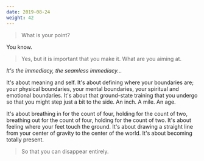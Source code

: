 ```yaml
---
date: 2019-08-24
weight: 42
---
```


> What is your point?

You know.

> Yes, but it is important that you make it. What are you aiming at.

*It's the immediacy, the seamless immediacy...*

It's about meaning and self. It's about defining where your boundaries are; your physical boundaries, your mental boundaries, your spiritual and emotional boundaries. It's about that ground-state training that you undergo so that you might step just a bit to the side. An inch. A mile. An age.

It's about breathing in for the count of four, holding for the count of two, breathing out for the count of four, holding for the count of two. It's about feeling where your feet touch the ground. It's about drawing a straight line from your center of gravity to the center of the world. It's about becoming totally present.

> So that you can disappear entirely.
